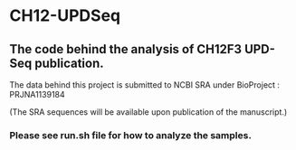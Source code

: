 # CH12-UPDSeq
## The code behind the analysis of CH12F3 UPD-Seq publication.
 The data behind this project is submitted to NCBI SRA under BioProject : PRJNA1139184 <br>
 
 (The SRA sequences will be available upon publication of the manuscript.) <br>
 
 ### Please see run.sh file for how to analyze the samples.

